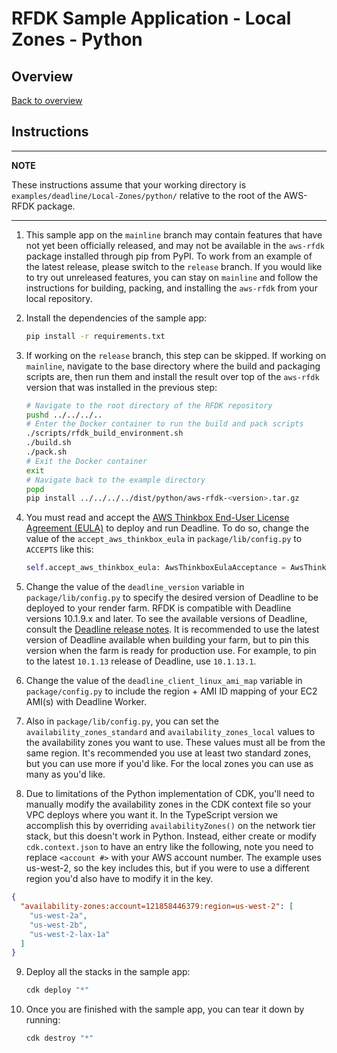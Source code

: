 # RFDK Sample Application - Local Zones - Python

## Overview
[Back to overview](../README.md)

## Instructions

---
**NOTE**

These instructions assume that your working directory is `examples/deadline/Local-Zones/python/` relative to the root of the AWS-RFDK package.

---

1.  This sample app on the `mainline` branch may contain features that have not yet been officially released, and may not be available in the `aws-rfdk` package installed through pip from PyPI. To work from an example of the latest release, please switch to the `release` branch. If you would like to try out unreleased features, you can stay on `mainline` and follow the instructions for building, packing, and installing the `aws-rfdk` from your local repository.

2.  Install the dependencies of the sample app:

    ```bash
    pip install -r requirements.txt
    ```

3.  If working on the `release` branch, this step can be skipped. If working on `mainline`, navigate to the base directory where the build and packaging scripts are, then run them and install the result over top of the `aws-rfdk` version that was installed in the previous step:
    ```bash
    # Navigate to the root directory of the RFDK repository
    pushd ../../../..
    # Enter the Docker container to run the build and pack scripts
    ./scripts/rfdk_build_environment.sh
    ./build.sh
    ./pack.sh
    # Exit the Docker container
    exit
    # Navigate back to the example directory
    popd
    pip install ../../../../dist/python/aws-rfdk-<version>.tar.gz
    ```

4.  You must read and accept the [AWS Thinkbox End-User License Agreement (EULA)](https://www.awsthinkbox.com/end-user-license-agreement) to deploy and run Deadline. To do so, change the value of the `accept_aws_thinkbox_eula` in `package/lib/config.py` to `ACCEPTS` like this:

    ```py
    self.accept_aws_thinkbox_eula: AwsThinkboxEulaAcceptance = AwsThinkboxEulaAcceptance.USER_ACCEPTS_AWS_THINKBOX_EULA
    ```

5. Change the value of the `deadline_version` variable in `package/lib/config.py` to specify the desired version of Deadline to be deployed to your render farm. RFDK is compatible with Deadline versions 10.1.9.x and later. To see the available versions of Deadline, consult the [Deadline release notes](https://docs.thinkboxsoftware.com/products/deadline/10.1/1_User%20Manual/manual/release-notes.html). It is recommended to use the latest version of Deadline available when building your farm, but to pin this version when the farm is ready for production use. For example, to pin to the latest `10.1.13` release of Deadline, use `10.1.13.1`.

6. Change the value of the `deadline_client_linux_ami_map` variable in `package/config.py` to include the region + AMI ID mapping of your EC2 AMI(s) with Deadline Worker.

7. Also in `package/lib/config.py`, you can set the `availability_zones_standard` and `availability_zones_local` values to the availability zones you want to use. These values must all be from the same region. It's recommended you use at least two standard zones, but you can use more if you'd like. For the local zones you can use as many as you'd like.

8. Due to limitations of the Python implementation of CDK, you'll need to manually modify the availability zones in the CDK context file so your VPC deploys where you want it. In the TypeScript version we accomplish this by overriding `availabilityZones()` on the network tier stack, but this doesn't work in Python. Instead, either create or modify `cdk.context.json` to have an entry like the following, note you need to replace `<account #>` with your AWS account number. The example uses us-west-2, so the key includes this, but if you were to use a different region you'd also have to modify it in the key.

```json
{
  "availability-zones:account=121858446379:region=us-west-2": [
    "us-west-2a",
    "us-west-2b",
    "us-west-2-lax-1a"
  ]
}
```

9. Deploy all the stacks in the sample app:

    ```bash
    cdk deploy "*"
    ```

10. Once you are finished with the sample app, you can tear it down by running:

    ```bash
    cdk destroy "*"
    ```
